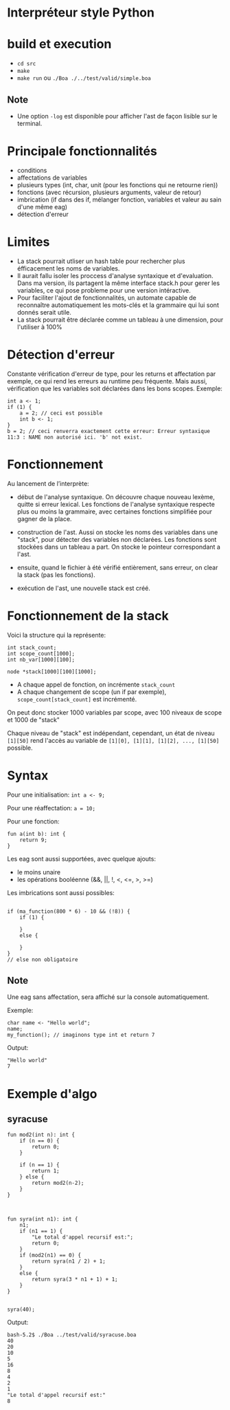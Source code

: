 # Interpréteur style Python



# build et execution

- `cd src`
- `make`
- `make run` ou `./Boa ./../test/valid/simple.boa`

## Note
- Une option `-log` est disponible pour afficher l'ast de façon lisible sur le terminal.

# Principale fonctionnalités

- conditions
- affectations de variables
- plusieurs types (int, char, unit (pour les fonctions qui ne retourne rien))
- fonctions (avec récursion, plusieurs arguments, valeur de retour)
- imbrication (if dans des if, mélanger fonction, variables et valeur au sain d'une même eag)
- détection d'erreur


# Limites

- La stack pourrait utliser un hash table pour rechercher plus éfficacement les noms de variables.
- Il aurait fallu isoler les proccess d'analyse syntaxique et d'evaluation. Dans ma version, ils partagent la même interface stack.h pour gerer les variables, ce qui pose probleme pour une version intéractive.
- Pour faciliter l'ajout de fonctionnalités, un automate capable de reconnaître automatiquement les mots-clés et la grammaire qui lui sont donnés serait utile.
- La stack pourrait être déclarée comme un tableau à une dimension, pour l'utiliser à 100%

# Détection d'erreur

Constante vérification d'erreur de type, pour les returns et affectation par exemple, ce qui rend les erreurs au runtime peu fréquente.
Mais aussi, vérification que les variables soit déclarées dans les bons scopes.
Exemple:

```
int a <- 1;
if (1) {
    a = 2; // ceci est possible
    int b <- 1;
}
b = 2; // ceci renverra exactement cette erreur: Erreur syntaxique 11:3 : NAME non autorisé ici. 'b' not exist.
```


# Fonctionnement

Au lancement de l’interprète:
- début de l'analyse syntaxique. On découvre chaque nouveau lexème, quitte si erreur lexical. Les fonctions de l'analyse syntaxique respecte plus ou moins la grammaire, avec certaines fonctions simplifiée pour gagner de la place.
- construction de l'ast. Aussi on stocke les noms des variables dans une "stack", pour détecter des variables non déclarées. Les fonctions sont stockées dans un tableau a part. On stocke le pointeur correspondant a l'ast.

- ensuite, quand le fichier à été vérifié entièrement, sans erreur, on clear la stack (pas les fonctions).

- exécution de l'ast, une nouvelle stack est créé.


# Fonctionnement de la stack

Voici la structure qui la représente:
```
int stack_count;
int scope_count[1000];
int nb_var[1000][100];

node *stack[1000][100][1000];
```

- A chaque appel de fonction, on incrémente `stack_count`
- A chaque changement de scope (un if par exemple), `scope_count[stack_count]` est incrémenté.

On peut donc stocker 1000 variables par scope, avec 100 niveaux de scope et 1000 de "stack"

Chaque niveau de "stack" est indépendant, cependant, un état de niveau `[1][50]` rend l'accès au variable de `[1][0], [1][1], [1][2], ..., [1][50]` possible.





# Syntax

Pour une initialisation: `int a <- 9;`

Pour une réaffectation: `a = 10;`

Pour une fonction:

```
fun a(int b): int {
    return 9;
}
```
Les eag sont aussi supportées, avec quelque ajouts:

- le moins unaire
- les opérations booléenne (&&, ||, !, <, <=, >, >=)


Les imbrications sont aussi possibles:
```

if (ma_function(800 * 6) - 10 && (!8)) {
    if (1) {

    }
    else {

    }
}
// else non obligatoire
```


## Note

Une eag sans affectation, sera affiché sur la console automatiquement.

Exemple:

```
char name <- "Hello world";
name;
my_function(); // imaginons type int et return 7
```

Output:

```
"Hello world"
7
```



# Exemple d'algo

## syracuse

```
fun mod2(int n): int {
    if (n == 0) {
        return 0;
    }
    
    if (n == 1) {
        return 1;
    } else {
        return mod2(n-2);
    }
}



fun syra(int n1): int {
    n1;
    if (n1 == 1) {
        "Le total d'appel recursif est:";
        return 0;
    }
    if (mod2(n1) == 0) {
        return syra(n1 / 2) + 1;
    }
    else {
        return syra(3 * n1 + 1) + 1;
    }
}


syra(40);

```
Output:

```
bash-5.2$ ./Boa ../test/valid/syracuse.boa 
40
20
10
5
16
8
4
2
1
"Le total d'appel recursif est:"
8

```
